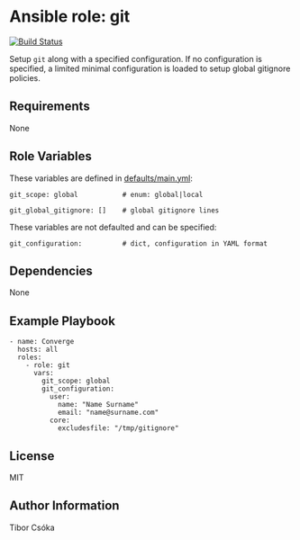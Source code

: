 Ansible role: git
=========

[![Build Status](https://travis-ci.com/Provizanta/ansible-role-git.svg?branch=master)](https://travis-ci.com/Provizanta/ansible-role-git)

Setup `git` along with a specified configuration. If no configuration is specified, a limited minimal configuration is loaded to setup global gitignore policies.

Requirements
------------

None

Role Variables
--------------

These variables are defined in [defaults/main.yml](./defaults/main.yml):

    git_scope: global           # enum: global|local

    git_global_gitignore: []    # global gitignore lines

These variables are not defaulted and can be specified:

    git_configuration:          # dict, configuration in YAML format

Dependencies
------------

None

Example Playbook
----------------

    - name: Converge
      hosts: all
      roles:
        - role: git
          vars:
            git_scope: global
            git_configuration:
              user:
                name: "Name Surname"
                email: "name@surname.com"
              core:
                excludesfile: "/tmp/gitignore"

License
-------

MIT

Author Information
------------------

Tibor Csóka
